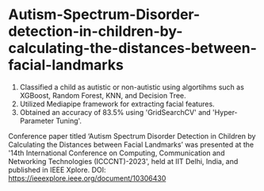 # Autism-Spectrum-Disorder-detection-in-children-by-calculating-the-distances-between-facial-landmarks
1. Classified a child as autistic or non-autistic using algortihms such as XGBoost, Random Forest, KNN, and Decision Tree.
2. Utilized Mediapipe framework for extracting facial features.
3. Obtained an accuracy of 83.5% using 'GridSearchCV' and 'Hyper-Parameter Tuning'.
   
Conference paper titled ‘Autism Spectrum Disorder Detection in Children by Calculating the Distances between Facial Landmarks’ was presented at the '14th International Conference on Computing, Communication and Networking Technologies (ICCCNT)-2023', held at IIT Delhi, India, and published in IEEE Xplore.
DOI: https://ieeexplore.ieee.org/document/10306430
